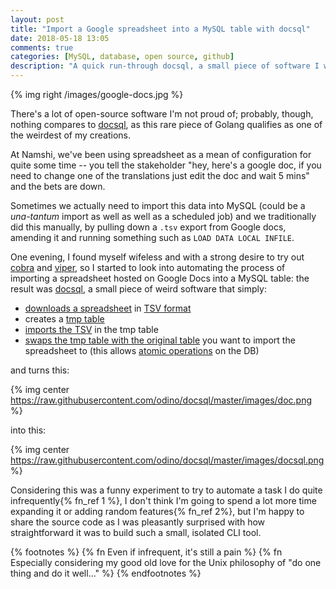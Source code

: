 ```yaml
---
layout: post
title: "Import a Google spreadsheet into a MySQL table with docsql"
date: 2018-05-18 13:05
comments: true
categories: [MySQL, database, open source, github]
description: "A quick run-through docsql, a small piece of software I wrote to import Google spreadsheets into MySQL."
---
```


{% img right /images/google-docs.jpg %}

There's a lot of open-source software I'm not proud of; probably, though, nothing
compares to [docsql](https://github.com/odino/docsql), as this rare piece of
Golang qualifies as one of the weirdest of my creations.

<!-- more -->

At Namshi, we've been using spreadsheet as a mean of configuration for quite some
time -- you tell the stakeholder "hey, here's a google doc, if you need to change
one of the translations just edit the doc and wait 5 mins" and the bets are down.

Sometimes we actually need to import this data into MySQL (could be a *una-tantum*
import as well as well as a scheduled job) and we traditionally did this manually,
by pulling down a `.tsv` export from Google docs, amending it and running something
such as `LOAD DATA LOCAL INFILE`.

One evening, I found myself wifeless and with a strong desire to try out
[cobra](https://github.com/spf13/cobra) and [viper](https://github.com/spf13/viper),
so I started to look into automating the process of importing a spreadsheet hosted
on Google Docs into a MySQL table: the result was [docsql](https://github.com/odino/docsql), a small piece of
weird software that simply:

* [downloads a spreadsheet](https://github.com/odino/docsql/blob/bdfd6deeaf5dfb34ee1e00f23c48e0f1658c6d17/gdocs/gdocs.go#L13-L46) in [TSV format](/tsv-better-than-csv/)
* creates a [tmp table](https://github.com/odino/docsql/blob/bdfd6deeaf5dfb34ee1e00f23c48e0f1658c6d17/db/mysql.go#L51-L67)
* [imports the TSV](https://github.com/odino/docsql/blob/bdfd6deeaf5dfb34ee1e00f23c48e0f1658c6d17/db/mysql.go#L70-L86) in the tmp table
* [swaps the tmp table with the original table](https://github.com/odino/docsql/blob/bdfd6deeaf5dfb34ee1e00f23c48e0f1658c6d17/db/mysql.go#L90-L111) you want to import the spreadsheet to (this allows [atomic operations](https://stackoverflow.com/a/34391961/934439) on the DB)

and turns this:

{% img center https://raw.githubusercontent.com/odino/docsql/master/images/doc.png %}

into this:

{% img center https://raw.githubusercontent.com/odino/docsql/master/images/docsql.png %}

Considering this was a funny experiment to try to automate a task I do quite
infrequently{% fn_ref 1 %}, I don't think I'm going to spend a lot more time
expanding it or adding random features{% fn_ref 2%}, but I'm happy to share the
source code as I was pleasantly surprised with how straightforward it was to build
such a small, isolated CLI tool.

{% footnotes %}
  {% fn Even if infrequent, it's still a pain %}
  {% fn Especially considering my good old love for the Unix philosophy of "do one thing and do it well..." %}
{% endfootnotes %}
